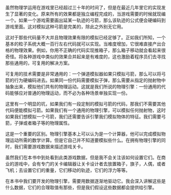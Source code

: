 虽然物理学运用在游戏里已经超过三十年的时间了，但是在最近几年里它的实现发生了显著的变化。原来所有的效果都是独立编程完成的，当游戏需要的时候就现编一个。如果一个游戏需要画出延某一轨迹的弓箭，那么该轨迹的公式便会硬编码到游戏里面。这对模拟这种弓箭是完美的，除此之外别无它用。

这对于那些代码量不大并且物理效果有限的模拟已经足够了。正如我们所知，一个基本的粒子系统大概一百行左右代码就可以实现。当难度增加，它很难直接产出合格的物理效果。例如，你用不正确的代码实现推箱子，那么箱子移动就会看起来很奇怪。将各种游戏中类似的效果合并起来是有难度的，这也激励着程序员们去寻找那些通用的，可复用的解决方案。

可复用的技术需要是非常通用的：一个弹道模拟器如果只模拟弓箭，那么可以将弓箭的行为硬编码进去。如果同一份代码需要模拟子弹，那么需要从指定的抛射物中抽象出来，模拟他们共有的物理运动。这就是我们所说的物理引擎：一份通用的代码能够应对普通的物理运动，而不必为各种场景单独实现一份。

这里有一个明显的坑，如果我们有一段定制的模拟弓箭的代码，那我们不需要其他代码便能模拟弓箭。如果我们有一个通用的物理引擎，可以模拟任何抛射物，这时如果我们想模拟一个弓箭，我们还需要告诉引擎我们模拟物体的特征。我们需要弓箭，子弹或者箱子等的物理属性。

这是一个重要的区别。物理引擎基本上可以认为是一个计算器，他可以完成模拟物理运动所需的数学计算。但是它自己并不知道要模拟些什么。在拥有物理引擎的同时，我们需要游戏数据来描述游戏关卡。

虽然我们在本书中到处看到此类游戏数据，但是我不会关注该如何设置它们。在商业的游戏中，会有专门的关卡编辑器让关卡设计者去放置箱子，旗子，人偶，或者飞机；去设置它们的重量，它们移动的轨迹，它们的浮力等等。

在本书中我们要开发的物理引擎，需要用数据逐渐地驱动它。我会深入讲解这些是什么数据，它们的合理取值有那些，但是我们假设这些数据都会提供给引擎。

